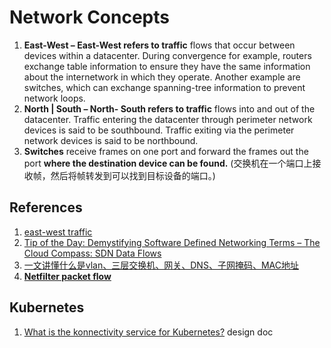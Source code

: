 # Network Concepts

1. **East-West – East-West refers to traffic** flows that occur between devices within a datacenter. During convergence for example, routers exchange table information to ensure they have the same information about the internetwork in which they operate. Another example are switches, which can exchange spanning-tree information to prevent network loops.
2. **North | South – North- South refers to traffic** flows into and out of the datacenter. Traffic entering the datacenter through perimeter network devices is said to be southbound. Traffic exiting via the perimeter network devices is said to be northbound.
3. **Switches** receive frames on one port and forward the frames out the port **where the destination device can be found.** (交换机在一个端口上接收帧，然后将帧转发到可以找到目标设备的端口。)


## References
1. [east-west traffic](https://searchnetworking.techtarget.com/definition/east-west-traffic)
2. [Tip of the Day: Demystifying Software Defined Networking Terms – The Cloud Compass: SDN Data Flows](https://blogs.technet.microsoft.com/tip_of_the_day/2016/06/29/tip-of-the-day-demystifying-software-defined-networking-terms-the-cloud-compass-sdn-data-flows/)
3. [一文讲懂什么是vlan、三层交换机、网关、DNS、子网掩码、MAC地址](https://mp.weixin.qq.com/s?__biz=MzAxNTcyNzAyOQ==&mid=2650962162&idx=1&sn=b1f2e8ea0ef20d93727b2d963dbaac0b&chksm=80097828b77ef13e2e29653b062ff59606981dfa48e0b5738786f26fca3acd586afe754d1f2e&scene=126&sessionid=1595496352&key=21e9f95ec34ef562d10efb31b24f6e00e68c119dafc8fcc1eaea05775e53e0315510edbc94a6f4ff961ae616543e76118ce248c117c03539499bc8dcf0e4d52bfe50aa54ccf37737f0456c0da55466ba&ascene=1&uin=MTgyNzM2NTQxOA%3D%3D&devicetype=Windows+10+x64&version=62090529&lang=zh_CN&exportkey=A5TbMuEOJ6dMQrhGC8F6Dc8%3D&pass_ticket=Z2mMKM1ytUq4iz3rawCJV%2B5wZplO0Qd%2B7ey3sZ3uATqp4bYzUonTaxSdepNDeGt1)
4. [**Netfilter packet flow**](https://upload.wikimedia.org/wikipedia/commons/3/37/Netfilter-packet-flow.svg)


## Kubernetes
1. [What is the konnectivity service for Kubernetes?](https://github.com/kubernetes/enhancements/blob/master/keps/sig-api-machinery/20190226-network-proxy.md) design doc
